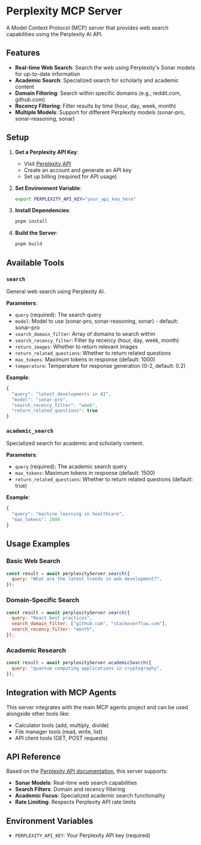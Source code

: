 # Perplexity MCP Server

A Model Context Protocol (MCP) server that provides web search capabilities using the Perplexity AI API.

## Features

- **Real-time Web Search**: Search the web using Perplexity's Sonar models for up-to-date information
- **Academic Search**: Specialized search for scholarly and academic content
- **Domain Filtering**: Search within specific domains (e.g., reddit.com, github.com)
- **Recency Filtering**: Filter results by time (hour, day, week, month)
- **Multiple Models**: Support for different Perplexity models (sonar-pro, sonar-reasoning, sonar)

## Setup

1. **Get a Perplexity API Key**:

   - Visit [Perplexity API](https://docs.perplexity.ai/guides/getting-started)
   - Create an account and generate an API key
   - Set up billing (required for API usage)

2. **Set Environment Variable**:

   ```bash
   export PERPLEXITY_API_KEY="your_api_key_here"
   ```

3. **Install Dependencies**:

   ```bash
   pnpm install
   ```

4. **Build the Server**:
   ```bash
   pnpm build
   ```

## Available Tools

### `search`

General web search using Perplexity AI.

**Parameters**:

- `query` (required): The search query
- `model`: Model to use (sonar-pro, sonar-reasoning, sonar) - default: sonar-pro
- `search_domain_filter`: Array of domains to search within
- `search_recency_filter`: Filter by recency (hour, day, week, month)
- `return_images`: Whether to return relevant images
- `return_related_questions`: Whether to return related questions
- `max_tokens`: Maximum tokens in response (default: 1000)
- `temperature`: Temperature for response generation (0-2, default: 0.2)

**Example**:

```javascript
{
  "query": "latest developments in AI",
  "model": "sonar-pro",
  "search_recency_filter": "week",
  "return_related_questions": true
}
```

### `academic_search`

Specialized search for academic and scholarly content.

**Parameters**:

- `query` (required): The academic search query
- `max_tokens`: Maximum tokens in response (default: 1500)
- `return_related_questions`: Whether to return related questions (default: true)

**Example**:

```javascript
{
  "query": "machine learning in healthcare",
  "max_tokens": 2000
}
```

## Usage Examples

### Basic Web Search

```javascript
const result = await perplexityServer.search({
  query: "What are the latest trends in web development?",
});
```

### Domain-Specific Search

```javascript
const result = await perplexityServer.search({
  query: "React best practices",
  search_domain_filter: ["github.com", "stackoverflow.com"],
  search_recency_filter: "month",
});
```

### Academic Research

```javascript
const result = await perplexityServer.academicSearch({
  query: "quantum computing applications in cryptography",
});
```

## Integration with MCP Agents

This server integrates with the main MCP agents project and can be used alongside other tools like:

- Calculator tools (add, multiply, divide)
- File manager tools (read, write, list)
- API client tools (GET, POST requests)

## API Reference

Based on the [Perplexity API documentation](https://docs.perplexity.ai/guides/getting-started), this server supports:

- **Sonar Models**: Real-time web search capabilities
- **Search Filters**: Domain and recency filtering
- **Academic Focus**: Specialized academic search functionality
- **Rate Limiting**: Respects Perplexity API rate limits

## Environment Variables

- `PERPLEXITY_API_KEY`: Your Perplexity API key (required)
